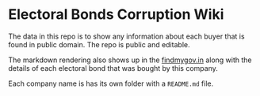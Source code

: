 # Electoral Bonds Corruption Wiki

The data in this repo is to show any information about each buyer that is found in public domain. The repo is public and editable.

The markdown rendering also shows up in the [findmygov.in](https://findmygov.in/electoral-bonds/index) along with the details of each electoral bond that was bought by this company.

Each company name is has its own folder with a `README.md` file.